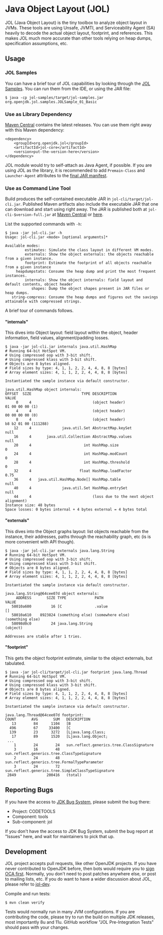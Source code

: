 # Java Object Layout (JOL)

JOL (Java Object Layout) is the tiny toolbox to analyze object layout
in JVMs. These tools are using Unsafe, JVMTI, and Serviceability Agent (SA)
heavily to decode the actual object layout, footprint, and references.
This makes JOL much more accurate than other tools relying on heap dumps,
specification assumptions, etc.

## Usage

### JOL Samples

You can have a brief tour of JOL capabilities by looking through the [JOL Samples](https://github.com/openjdk/jol/tree/master/jol-samples/src/main/java/org/openjdk/jol/samples). You can run them from the IDE, or using the JAR file:

    $ java -cp jol-samples/target/jol-samples.jar org.openjdk.jol.samples.JOLSample_01_Basic

### Use as Library Dependency

[Maven Central](https://repo.maven.apache.org/maven2/org/openjdk/jol/jol-core/)
contains the latest releases. You can use them right away with this Maven dependency:

    <dependency>
        <groupId>org.openjdk.jol</groupId>
        <artifactId>jol-core</artifactId>
        <version>put-the-version-here</version>
    </dependency>

JOL module would try to self-attach as Java Agent, if possible. If you are using JOL as the library,
it is recommended to add `Premain-Class` and `Launcher-Agent` attributes to the
[final JAR manifest](https://github.com/openjdk/jol/blob/a549b7410045167238716677dac3de221951da2d/jol-samples/pom.xml#L132-L133).

### Use as Command Line Tool

Build produces the self-contained executable JAR in `jol-cli/target/jol-cli.jar`.
Published Maven artifacts also include the executable JAR that one can download
and start using right away. The JAR is published both at
`jol-cli-$version-full.jar` at [Maven Central](https://repo.maven.apache.org/maven2/org/openjdk/jol/jol-cli/) or [here](https://builds.shipilev.net/jol/).

List the supported commands with `-h`:

    $ java -jar jol-cli.jar -h
    Usage: jol-cli.jar <mode> [optional arguments]*

    Available modes:
             estimates: Simulate the class layout in different VM modes.
             externals: Show the object externals: the objects reachable from a given instance.
             footprint: Estimate the footprint of all objects reachable from a given instance
         heapdumpstats: Consume the heap dump and print the most frequent instances.
             internals: Show the object internals: field layout and default contents, object header
                shapes: Dump the object shapes present in JAR files or heap dumps.
       string-compress: Consume the heap dumps and figures out the savings attainable with compressed strings.

A brief tour of commands follows.

#### "internals"

This dives into Object layout: field layout within the object, header information, field values, alignment/padding losses.

    $ java -jar jol-cli.jar internals java.util.HashMap
    # Running 64-bit HotSpot VM.
    # Using compressed oop with 3-bit shift.
    # Using compressed klass with 3-bit shift.
    # Objects are 8 bytes aligned.
    # Field sizes by type: 4, 1, 1, 2, 2, 4, 4, 8, 8 [bytes]
    # Array element sizes: 4, 1, 1, 2, 2, 4, 4, 8, 8 [bytes]

    Instantiated the sample instance via default constructor.

    java.util.HashMap object internals:
    OFFSET  SIZE                       TYPE DESCRIPTION                               VALUE
         0     4                            (object header)                           01 00 00 00 (1)
         4     4                            (object header)                           00 00 00 00 (0)
         8     4                            (object header)                           b8 b2 01 00 (111288)
        12     4              java.util.Set AbstractMap.keySet                        null
        16     4       java.util.Collection AbstractMap.values                        null
        20     4                        int HashMap.size                              0
        24     4                        int HashMap.modCount                          0
        28     4                        int HashMap.threshold                         0
        32     4                      float HashMap.loadFactor                        0.75
        36     4   java.util.HashMap.Node[] HashMap.table                             null
        40     4              java.util.Set HashMap.entrySet                          null
        44     4                            (loss due to the next object alignment)
    Instance size: 48 bytes
    Space losses: 0 bytes internal + 4 bytes external = 4 bytes total

#### "externals"

This dives into the Object graphs layout: list objects reachable from the instance,
their addresses, paths through the reachability graph, etc (is is more
convenient with API though).

    $ java -jar jol-cli.jar externals java.lang.String
    # Running 64-bit HotSpot VM.
    # Using compressed oop with 3-bit shift.
    # Using compressed klass with 3-bit shift.
    # Objects are 8 bytes aligned.
    # Field sizes by type: 4, 1, 1, 2, 2, 4, 4, 8, 8 [bytes]
    # Array element sizes: 4, 1, 1, 2, 2, 4, 4, 8, 8 [bytes]

    Instantiated the sample instance via default constructor.

    java.lang.String@64cee07d object externals:
         ADDRESS       SIZE TYPE             PATH                           VALUE
       58010a600         16 [C               .value                         []
       58010a610    8923824 (something else) (somewhere else)               (something else)
       58098d0c0         24 java.lang.String                                (object)

    Addresses are stable after 1 tries.

#### "footprint"

This gets the object footprint estimate, similar to the object externals, but tabulated.

    $ java -jar jol-cli/target/jol-cli.jar footprint java.lang.Thread
    # Running 64-bit HotSpot VM.
    # Using compressed oop with 3-bit shift.
    # Using compressed klass with 3-bit shift.
    # Objects are 8 bytes aligned.
    # Field sizes by type: 4, 1, 1, 2, 2, 4, 4, 8, 8 [bytes]
    # Array element sizes: 4, 1, 1, 2, 2, 4, 4, 8, 8 [bytes]

    Instantiated the sample instance via default constructor.

    java.lang.Thread@64cee07d footprint:
    COUNT       AVG       SUM   DESCRIPTION
       13        84      1104   [B
      496        67     33400   [C
      139        23      3272   [Ljava.lang.Class;
       17        89      1520   [Ljava.lang.Object;
     ...
        1        24        24   sun.reflect.generics.tree.ClassSignature
        3        16        48   sun.reflect.generics.tree.ClassTypeSignature
        2        24        48   sun.reflect.generics.tree.FormalTypeParameter
        3        24        72   sun.reflect.generics.tree.SimpleClassTypeSignature
     2849              200416   (total)

## Reporting Bugs

If you have the access to [JDK Bug System](https://bugs.openjdk.java.net/), please submit the bug there:
 * Project: CODETOOLS
 * Component: tools
 * Sub-component: jol

If you don't have the access to JDK Bug System, submit the bug report at "Issues" here, and wait for maintainers to pick that up.

## Development

JOL project accepts pull requests, like other OpenJDK projects.
If you have never contributed to OpenJDK before, then bots would require you to [sign OCA first](https://openjdk.java.net/contribute/).
Normally, you don't need to post patches anywhere else, or post to mailing lists, etc.
If you do want to have a wider discussion about JOL, please refer to [jol-dev](https://mail.openjdk.java.net/mailman/listinfo/jol-dev).

Compile and run tests:

    $ mvn clean verify

Tests would normally run in many JVM configurations. If you are contributing the code,
please try to run the build on multiple JDK releases, most importantly 8u and 11u.
GitHub workflow "JOL Pre-Integration Tests" should pass with your changes.
